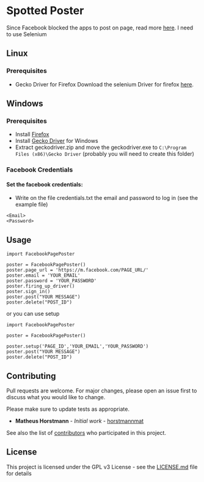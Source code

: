 # Spotted Poster
Since Facebook blocked the apps to post on page, read more [here](https://developers.facebook.com/docs/pages/).
I need to use Selenium
## Linux
### Prerequisites

* Gecko Driver for Firefox
Download the selenium Driver for firefox [here](https://github.com/mozilla/geckodriver/releases).

## Windows
### Prerequisites
 * Install [Firefox](https://www.mozilla.org/pt-BR/firefox/new/)
 * Install [Gecko Driver](https://github.com/mozilla/geckodriver/releases) for Windows
 * Extract geckodriver.zip and move the geckodriver.exe to `C:\Program Files (x86)\Gecko Driver` (probably you will need to create this folder)

### Facebook Credentials
#### Set the facebook credentials:
  - Write on the file credentials.txt the email and password to log in (see the example file)
  ```
  <Email>
  <Password>
  ```
## Usage

```
import FacebookPagePoster

poster = FacebookPagePoster()
poster.page_url = 'https://m.facebook.com/PAGE_URL/'
poster.email = 'YOUR_EMAIL'
poster.password = 'YOUR_PASSWORD'
poster.firing_up_driver()
poster.sign_in()
poster.post("YOUR MESSAGE")
poster.delete("POST_ID")
```
or you can use setup
```
import FacebookPagePoster

poster = FacebookPagePoster()

poster.setup('PAGE_ID','YOUR_EMAIL','YOUR_PASSWORD')
poster.post("YOUR MESSAGE")
poster.delete("POST_ID")

```
## Contributing
Pull requests are welcome. For major changes, please open an issue first to discuss what you would like to change.

Please make sure to update tests as appropriate.


* **Matheus Horstmann** - *Initial work* - [horstmannmat](https://github.com/horstmannmat)

See also the list of [contributors](https://github.com/horstmannmat/spottedPoster/graphs/contributors) who participated in this project.

## License

This project is licensed under the GPL v3 License - see the [LICENSE.md](LICENSE) file for details
